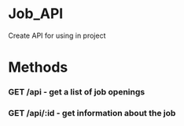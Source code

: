 # Job_API

Create API for using in project

# Methods

### GET /api - get a list of job openings

### GET /api/:id - get information about the job
